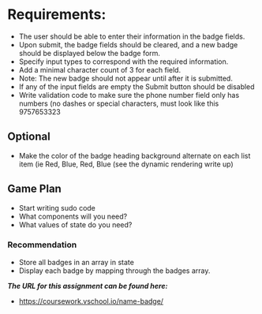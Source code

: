 # Requirements:
* The user should be able to enter their information in the badge fields.
* Upon submit, the badge fields should be cleared, and a new badge should be displayed below the badge form.
* Specify input types to correspond with the required information.
* Add a minimal character count of 3 for each field.
* Note: The new badge should not appear until after it is submitted.
* If any of the input fields are empty the Submit button should be disabled
* Write validation code to make sure the phone number field only has numbers (no dashes or special characters, must look like this 9757653323


## Optional
* Make the color of the badge heading background alternate on each list item (ie Red, Blue, Red, Blue (see the dynamic rendering write up)


## Game Plan
* Start writing sudo code
* What components will you need?
* What values of state do you need?


### Recommendation
* Store all badges in an array in state
* Display each badge by mapping through the badges array.


***The URL for this assignment can be found here:***
* https://coursework.vschool.io/name-badge/



